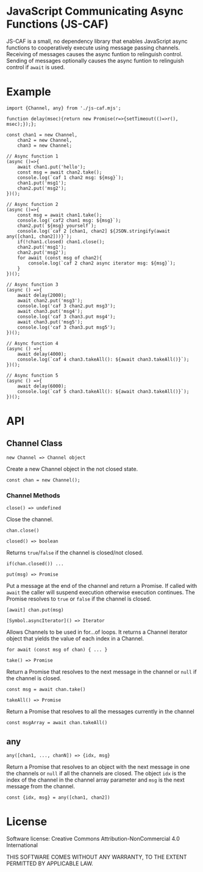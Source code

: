 # JavaScript Communicating Async Functions (JS-CAF)

JS-CAF is a small, no dependency library that enables JavaScript async functions to cooperatively execute using message passing channels. Receiving of messages causes the async funtion to relinguish control. Sending of messages optionally causes the async funtion to relinguish control if ```await``` is used.

# Example

```
import {Channel, any} from './js-caf.mjs';

function delay(msec){return new Promise(r=>{setTimeout(()=>r(), msec);});};

const chan1 = new Channel,
	chan2 = new Channel,
	chan3 = new Channel;

// Async function 1
(async ()=>{
	await chan1.put('hello');
	const msg = await chan2.take();
	console.log(`caf 1 chan2 msg: ${msg}`);
	chan1.put('msg1');
	chan2.put('msg2');
})();

// Async function 2
(async ()=>{
	const msg = await chan1.take();
	console.log(`caf2 chan1 msg: ${msg}`);
	chan2.put(`${msg} yourself`);
	console.log(`caf 2 [chan1, chan2] ${JSON.stringify(await any([chan1, chan2]))}`);
	if(!chan1.closed) chan1.close();
	chan2.put('msg1');
	chan2.put('msg2');
	for await (const msg of chan2){
		console.log(`caf 2 chan2 async iterator msg: ${msg}`);
	}
})();

// Async function 3
(async () =>{
	await delay(2000);
	await chan2.put('msg3');
	console.log('caf 3 chan2.put msg3');
	await chan3.put('msg4');
	console.log('caf 3 chan3.put msg4');
	await chan3.put('msg5');
	console.log('caf 3 chan3.put msg5');
})();

// Async function 4
(async () =>{
	await delay(4000);
	console.log(`caf 4 chan3.takeAll(): ${await chan3.takeAll()}`);
})();

// Async function 5
(async () =>{
	await delay(6000);
	console.log(`caf 5 chan3.takeAll(): ${await chan3.takeAll()}`);
})();
```
# API

## Channel Class

```new Channel => Channel object```

Create a new Channel object in the not closed state.
```
const chan = new Channel();
```

### Channel Methods

```close() => undefined```

Close the channel.
```
chan.close()
```

```closed() => boolean```

Returns ```true```/```false``` if the channel is closed/not closed.
```
if(chan.closed()) ...
```

```put(msg) => Promise```

Put a message at the end of the channel and return a Promise. If called with ```await``` the caller will suspend execution otherwise execution continues. The Promise resolves to ```true``` or ```false``` if the channel is closed.
```
[await] chan.put(msg)
```

```[Symbol.asyncIterator]() => Iterator```

Allows Channels to be used in for...of loops. It returns a Channel iterator object that yields the value of each index in a Channel.

```
for await (const msg of chan) { ... }
```

```take() => Promise```

Return a Promise that resolves to the next message in the channel or ```null``` if the channel is closed.
```
const msg = await chan.take()
```

```takeAll() => Promise```

Return a Promise that resolves to all the messages currently in the channel
```
const msgArray = await chan.takeAll()
```

## any

```any([chan1, ..., chanN]) => {idx, msg}```

Return a Promise that resolves to an object with the next message in one the channels or ```null``` if all the channels are closed. The object ```idx``` is the index of the channel in the channel array parameter and ```msg``` is the next message from the channel.
```
const {idx, msg} = any([chan1, chan2])
```
# License

Software license: Creative Commons Attribution-NonCommercial 4.0 International

THIS SOFTWARE COMES WITHOUT ANY WARRANTY, TO THE EXTENT PERMITTED BY APPLICABLE LAW.
